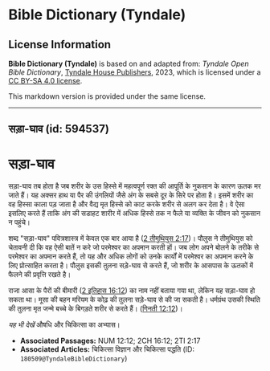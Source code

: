 # Bible Dictionary (Tyndale)

## License Information

**Bible Dictionary (Tyndale)** is based on and adapted from: _Tyndale Open Bible Dictionary_, [Tyndale House Publishers](https://tyndaleopenresources.com/), 2023, which is licensed under a [CC BY-SA 4.0 license](https://creativecommons.org/licenses/by-sa/4.0/legalcode.en).

This markdown version is provided under the same license.



--------------------------------

## सड़ा-घाव (id: 594537)

सड़ा\-घाव
=========

सड़ा\-घाव तब होता है जब शरीर के उस हिस्से में महत्वपूर्ण रक्त की आपूर्ति के नुकसान के कारण ऊतक मर जाते हैं। यह अक्सर हाथ या पैर की उंगलियों जैसे अंग के सबसे दूर के सिरे पर होता है। इसमें शरीर का वह हिस्सा काला पड़ जाता है और वैद्य मृत हिस्से को काट करके शरीर से अलग कर देता है। वे ऐसा इसलिए करते हैं ताकि अंग की सडाहट शारीर में अधिक हिस्से तक न फैले या व्यक्ति के जीवन को नुकसान न पहुंचे।

शब्द "सड़ा\-घाव" पवित्रशास्त्र में केवल एक बार आया है ([2 तीमुथियुस 2:17](https://ref.ly/2Tim2:17))। पौलुस ने तीमुथियुस को चेतावनी दी कि वह ऐसी बातें न करे जो परमेश्वर का अपमान करती हों। जब लोग अपने बोलने के तरीके से परमेश्वर का अपमान करते हैं, तो यह और अधिक लोगों को उनके कार्यों में परमेश्वर का अपमान करने के लिए प्रोत्साहित करता है। पौलुस इसकी तुलना सड़े\-घाव से करते हैं, जो शरीर के आसपास के ऊतकों में फैलने की प्रवृत्ति रखते है।

राजा आसा के पैरों की बीमारी ([2 इतिहास 16:12](https://ref.ly/2Chr16:12)) का नाम नहीं बताया गया था, लेकिन यह सड़ा\-घाव हो सकता था। मूसा की बहन मरियम के कोढ़ की तुलना सड़े\-घाव से की जा सकती है। धर्मग्रंथ उसकी स्थिति की तुलना मृत जन्मे बच्चे के बिगड़ते शरीर से करते हैं। ([गिनती 12:12](https://ref.ly/Num12:12))।

*यह भी देखें* औषधि और चिकित्सा का अभ्यास।

* **Associated Passages:** NUM 12:12; 2CH 16:12; 2TI 2:17
* **Associated Articles:** चिकित्सा विज्ञान और चिकित्सा पद्धति (ID: `180509@TyndaleBibleDictionary`)

